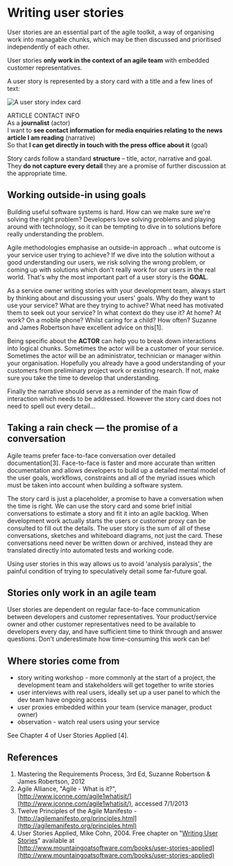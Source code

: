 # Writing user stories

User stories are an essential part of the agile toolkit, a way of organising work into managable chunks, which may be then discussed and prioritised independently of each other.

User stories **only work in the context of an agile team** with embedded customer representatives.

A user story is represented by a story card with a title and a few lines of text:

![A user story index card](http://farm9.staticflickr.com/8372/8358344190_f48b88c254_n.jpg)

ARTICLE CONTACT INFO<br />
As a **journalist** (actor)<br/>
I want to **see contact information for media enquiries relating to the news article I am reading** (narrative)<br/>
So that **I can get directly in touch with the press office about it** (goal)

Story cards follow a standard **structure** – title, actor, narrative and goal. They **do not capture every detail** they are a promise of further discussion at the appropriate time.

## Working outside-in using goals

Building useful software systems is hard. How can we make sure we're solving the right problem? Developers love solving problems and playing around with technology, so it can be tempting to dive in to solutions before really understanding the problem. 

Agile methodologies emphasise an outside-in approach .. what outcome is your service user trying to achieve? If we dive into the solution without a good  understanding our users, we risk solving the wrong problem, or coming up with solutions which don't really work for our users in the real world. That's why the most important part of a user story is the **GOAL**. 

As a service owner writing stories with your development team, always start by thinking about and discussing your users' goals. Why do they want to use your service? What are they trying to achive? What need has motivated them to seek out your service? In what context do they use it? At home? At work? On a mobile phone? Whilst caring for a child? How often? Suzanne and James Robertson have excellent advice on this[1]. 

Being specific about the **ACTOR** can help you to break down interactions into logical chunks. Sometimes the actor will be a customer of your service. Sometimes the actor will be an administrator, technician or manager within your organisation. Hopefully you already have a good understanding of your customers from preliminary project work or existing research. If not, make sure you take the time to develop that understanding.

Finally the narrative should serve as a reminder of the main flow of interaction which needs to be addressed. However the story card does not need to spell out every detail…

## Taking a rain check &mdash; the promise of a conversation

Agile teams prefer face-to-face conversation over detailed documentation[3]. Face-to-face is faster and more accurate than written documentation and allows developers to build up a detailed mental model of the user goals, workflows, constraints and all of the myriad issues which must be taken into account when building a software system. 

The story card is just a placeholder, a promise to have a conversation when the time is right. We can use the story card and some brief initial conversations to estimate a story and fit it into an agile backlog. When development work actually starts the users or customer proxy can be consulted to fill out the details. The user story is the sum of all of these conversations, sketches and whiteboard diagrams, not just the card. These conversations need never be written down or archived, instead they are translated directly into automated tests and working code.

Using user stories in this way allows us to avoid 'analysis paralysis', the painful condition of trying to speculatively detail some far-future goal.

## Stories only work in an agile team

User stories are dependent on regular face-to-face communication between developers and customer representatives. Your product/service owner and other customer representatives need to be available to developers every day, and have sufficient time to think through and answer questions. Don't underestimate how time-consuming this work can be!

## Where stories come from

* story writing workshop - more commonly at the start of a project, the development team and stakeholders will get together to write stories
* user interviews with real users, ideally set up a user panel to which the dev team have ongoing access
* user proxies embedded within your team (service manager, product owner)
* observation - watch real users using your service

See Chapter 4 of User Stories Applied [4].

## References

1. Mastering the Requirements Process, 3rd Ed, Suzanne Robertson & James Robertson, 2012
2. Agile Alliance, "Agile - What is it?", [http://www.jconne.com/agile1whatisit/](http://www.jconne.com/agile1whatisit/), accessed 7/1/2013
3. Twelve Principles of the Agile Manifesto - [http://agilemanifesto.org/principles.html](http://agilemanifesto.org/principles.html)
4. User Stories Applied, Mike Cohn, 2004. Free chapter on "[Writing User Stories](http://www.mountaingoatsoftware.com/system/asset/file/259/User-Stories-Applied-Mike-Cohn.pdf)" available at [http://www.mountaingoatsoftware.com/books/user-stories-applied](http://www.mountaingoatsoftware.com/books/user-stories-applied)
